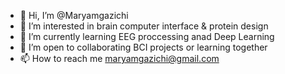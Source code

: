 - 👋 Hi, I’m @Maryamgazichi
- 👀 I’m interested in brain computer interface & protein design
- 🌱 I’m currently learning EEG proccessing anad Deep Learning 
- 💞️ I’m open to collaborating BCI projects or learning together
- 📫 How to reach me maryamgazichi@gmail.com

<!---
Maryamgazichi/Maryamgazichi is a ✨ special ✨ repository because its `README.md` (this file) appears on your GitHub profile.
You can click the Preview link to take a look at your changes.
--->
